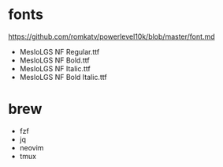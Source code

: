 # fonts

https://github.com/romkatv/powerlevel10k/blob/master/font.md

* MesloLGS NF Regular.ttf
* MesloLGS NF Bold.ttf
* MesloLGS NF Italic.ttf
* MesloLGS NF Bold Italic.ttf


# brew

* fzf
* jq
* neovim
* tmux


